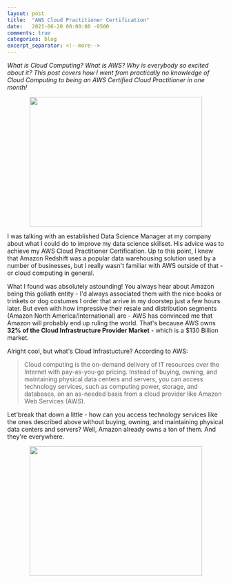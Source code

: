 ```yaml
---
layout: post
title:  "AWS Cloud Practitioner Certification"
date:   2021-06-20 00:00:00 -0500
comments: true
categories: blog
excerpt_separator: <!--more-->
---
```


*What is Cloud Computing? What is AWS? Why is everybody so excited about it? This post covers how I went from practically no knowledge of Cloud Computing to being an AWS Certified Cloud Practitioner in one month!*

<!--more-->

<center><img src="https://1x5o5mujiug388ttap1p8s17-wpengine.netdna-ssl.com/wp-content/uploads/2020/12/AWS-logo-2.jpg?_ga=2.174531175.492004798.1624295253-1397733696.1624295253" style="height: 300px; width:400px;"/></center>

I was talking with an established Data Science Manager at my company about what I could do to improve my data science skillset. His advice was to achieve my AWS Cloud Practitioner Certification. Up to this point, I knew that Amazon Redshift was a popular data warehousing solution used by a number of businesses, but I really wasn't familiar with AWS outside of that - or cloud computing in general.

What I found was absolutely astounding! You always hear about Amazon being this goliath entity - I'd always associated them with the nice books or trinkets or dog costumes I order that arrive in my doorstep just a few hours later. But even with how impressive their resale and distribution segments (Amazon North America/International) are - AWS has convinced me that Amazon will probably end up ruling the world. That's because AWS owns **32% of the Cloud Infrastructure Provider Market** - which is a $130 Billion market.

Alright cool, but what's Cloud Infrastucture? According to AWS:

> Cloud computing is the on-demand delivery of IT resources over the Internet with pay-as-you-go pricing. Instead of buying, owning, and maintaining physical data centers and servers, you can access technology services, such as computing power, storage, and databases, on an as-needed basis from a cloud provider like Amazon Web Services (AWS).

Let'break that down a little - how can you access technology services like the ones described above without buying, owning, and maintaining physical data centers and servers? Well, Amazon already owns a ton of them. And they're everywhere.

<center><img src="https://d1.awsstatic.com/about-aws/Global%20Infrastructure/NA-500x500.f8738d3a3341a06a83fa838b927ba4b85b473918.png" style="height: 300px; width:400px;"/></center>
